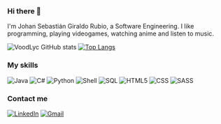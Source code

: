 ### Hi there 👋

I'm Johan Sebastián Giraldo Rubio, a Software Engineering. I like programming, playing videogames, watching anime and listen to music.

![VoodLyc GitHub stats](https://github-readme-stats.vercel.app/api?username=VoodLyc&show_icons=true&count_private=true&include_all_commits=true&theme=github_dark)
[![Top Langs](https://github-readme-stats.vercel.app/api/top-langs/?username=VoodLyc&hide=cython,xslt&layout=compact&theme=github_dark)](https://github.com/anuraghazra/github-readme-stats)

### **My skills**

![Java](https://img.shields.io/badge/Java-ED8B00?style=for-the-badge&logo=java&logoColor=white)
![C#](https://img.shields.io/badge/C%23-239120?style=for-the-badge&logo=c-sharp&logoColor=white)
![Python](https://img.shields.io/badge/Python-14354C?style=for-the-badge&logo=python&logoColor=white)
![Shell](https://img.shields.io/badge/Shell_Script-121011?style=for-the-badge&logo=gnu-bash&logoColor=white)
![SQL](https://img.shields.io/badge/PostgreSQL-316192?style=for-the-badge&logo=postgresql&logoColor=white)
![HTML5](https://img.shields.io/badge/HTML5-E34F26?style=for-the-badge&logo=html5&logoColor=white)
![CSS](https://img.shields.io/badge/CSS-239120?&style=for-the-badge&logo=css3&logoColor=white)
![SASS](https://img.shields.io/badge/Sass-CC6699?style=for-the-badge&logo=sass&logoColor=white)

### **Contact me**

[![LinkedIn](https://img.shields.io/badge/LinkedIn-0077B5?style=for-the-badge&logo=linkedin&logoColor=white)](https://www.linkedin.com/in/johan-giraldo-913f)
[![Gmail](https://img.shields.io/badge/Gmail-D14836?style=for-the-badge&logo=gmail&logoColor=white)](mailto:j.sebasgr036@gmail.com)
